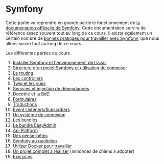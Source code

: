 # Symfony

Cette partie va reprendre en grande partie le fonctionnement de [la documentation officielle de Symfony](https://symfony.com/doc/current/index.html). Cette documentation servira de référence assez souvent tout au long de ce cours. Il existe également un certain nombre de [bonnes pratiques pour travailler avec Symfony](https://symfony.com/doc/current/best_practices.html), que nous allons suivre tout au long de ce cours.

Les différentes parties du cours

1. [Installer Symfony et l'environnement de travail](01-installation.md)
1. [Structure d'un projet Symfony et utilisation de composer](10-structure.md)
1. [Le routing](20-routing.md)
1. [Les controllers](21-controllers.md)
1. [Twig et les vues](22-twig.md)
1. [Services et injection de dépendances](23-injection.md)
1. [Doctrine et la BdD](24-doctrine.md)
1. [Formulaires](25-formulaires.md)
1. [Traductions](26-translation.md)
1. [Event Listeners/Subscribers](27-event-listeners.md)
1. [Un système de connexion](30-user.md)
1. [Les bundles](40-bundles.md)
1. [Le bundle EasyAdmin](41-easy-admin.md)
1. [Api Platform](42-api-platform.md)
1. [Des pense-bêtes](80-cheat-sheet.md)
1. [Symfony au quotidien](81-quotidien.md)
1. [Utiliser Docker pour travailler](82-docker.md)
1. [Un projet complet à réaliser](90-doggies.md) (annonces de chiens à adopter)
1. [Exercices](99-exercices.md)